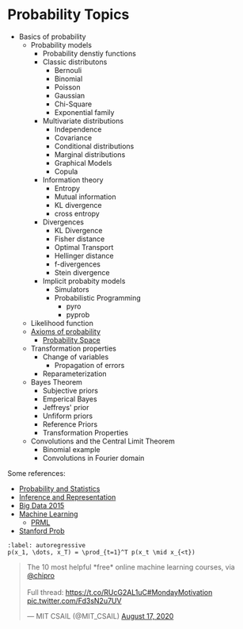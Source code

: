 # Probability Topics

 * Basics of probability
    * Probability models
        * Probability denstiy functions
        * Classic distributons
            * Bernouli 
            * Binomial
            * Poisson
            * Gaussian
            * Chi-Square
            * Exponential family
        * Multivariate distributions
            * Independence
            * Covariance
            * Conditional distributions
            * Marginal distributions
            * Graphical Models
            * Copula
        * Information theory
            * Entropy
            * Mutual information
            * KL divergence
            * cross entropy
        * Divergences
            * KL Divergence
            * Fisher distance
            * Optimal Transport
            * Hellinger distance
            * f-divergences
            * Stein divergence
        * Implicit probabity models
            * Simulators
            * Probabilistic Programming
                * pyro
                * pyprob
    * Likelihood function
    * [Axioms of probability](https://en.wikipedia.org/wiki/Probability_axioms)
        * [Probability Space](https://en.wikipedia.org/wiki/Probability_space)
    * Transformation properties
        * Change of variables
            * Propagation of errors
        * Reparameterization
    * Bayes Theorem
        * Subjective priors
        * Emperical Bayes
        * Jeffreys' prior
        * Unfiform priors
        * Reference Priors
        * Transformation Properties
    * Convolutions and the Central Limit Theorem
        * Binomial example
        * Convolutions in Fourier domain



Some references:
 * [Probability and Statistics](https://cims.nyu.edu/~cfgranda/pages/DSGA1002_fall17/index.html)
 * [Inference and Representation](https://inf16nyu.github.io/home/)
 * [Big Data 2015](https://www.vistrails.org/index.php/Course:_Big_Data_2015)
 * [Machine Learning](https://davidrosenberg.github.io/ml2017/#resources)
     * [PRML](https://github.com/cranmer/PRML)
 * [Stanford Prob](http://cs229.stanford.edu/section/cs229-prob.pdf) 

 ```{math}
:label: autoregressive
p(x_1, \dots, x_T) = \prod_{t=1}^T p(x_t \mid x_{<t})
```

<blockquote class="twitter-tweet"><p lang="en" dir="ltr">The 10 most helpful *free* online machine learning courses, via <a href="https://twitter.com/chipro?ref_src=twsrc%5Etfw">@chipro</a><br><br>Full thread: <a href="https://t.co/RUcG2AL1uC">https://t.co/RUcG2AL1uC</a><a href="https://twitter.com/hashtag/MondayMotivation?src=hash&amp;ref_src=twsrc%5Etfw">#MondayMotivation</a> <a href="https://t.co/Fd3sN2u7UV">pic.twitter.com/Fd3sN2u7UV</a></p>&mdash; MIT CSAIL (@MIT_CSAIL) <a href="https://twitter.com/MIT_CSAIL/status/1295391687783718914?ref_src=twsrc%5Etfw">August 17, 2020</a></blockquote> <script async src="https://platform.twitter.com/widgets.js" charset="utf-8"></script>